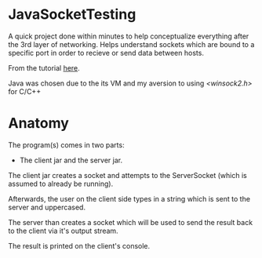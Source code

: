 # JavaSocketTesting
A quick project done within minutes to help conceptualize everything after the 3rd layer of networking. Helps understand sockets which are bound to a specific port in order to recieve or send data between hosts.

From the tutorial [here](https://www.youtube.com/watch?v=bWKbdPAovFA&list=PLoW9ZoLJX39Xcdaa4Dn5WLREHblolbji4&ab_channel=AbhayRedkar
). 

Java was chosen due to the its VM and my aversion to using <i><winsock2.h></i> for C/C++

# Anatomy
The program(s) comes in two parts: 
<ul><li>The client jar and the server jar.</li></ul>

The client jar creates a socket and attempts to the ServerSocket (which is assumed to already be running).

Afterwards, the user on the client side types in a string which is sent to the server and uppercased.

The server than creates a socket which will be used to send the result back to the client via it's output stream.

The result is printed on the client's console.
